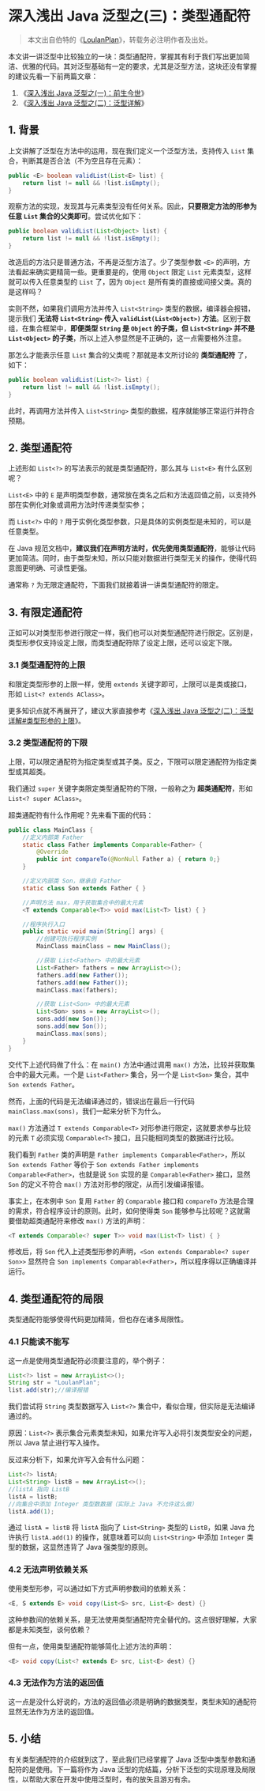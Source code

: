 # 深入浅出 Java 泛型之(三)：类型通配符

>本文出自伯特的《[LoulanPlan](https://github.com/ruicbAndroid/LoulanPlan)》，转载务必注明作者及出处。

本文讲一讲泛型中比较独立的一块：类型通配符，掌握其有利于我们写出更加简洁、优雅的代码。其对泛型基础有一定的要求，尤其是泛型方法，这块还没有掌握的建议先看一下前两篇文章：

1. 《[深入浅出 Java 泛型之(一)：前生今世](https://github.com/ruicbAndroid/LoulanPlan/blob/master/Java%20基础/003%20深入浅出%20Java%20泛型之(一)：前生今世.md)》
2. 《[深入浅出 Java 泛型之(二)：泛型详解](https://github.com/ruicbAndroid/LoulanPlan/blob/master/Java%20基础/004%20深入浅出%20Java%20泛型之(二)：泛型详解.md)》

## 1. 背景

上文讲解了泛型在方法中的运用，现在我们定义一个泛型方法，支持传入 `List` 集合，判断其是否合法（不为空且存在元素）：

```java
public <E> boolean validList(List<E> list) {
    return list != null && !list.isEmpty();
}
```

观察方法的实现，发现其与元素类型没有任何关系。因此，**只要限定方法的形参为任意 `List` 集合的父类即可**。尝试优化如下：

```java
public boolean validList(List<Object> list) {
    return list != null && !list.isEmpty();
}
```

改造后的方法只是普通方法，不再是泛型方法了。少了类型参数 `<E>` 的声明，方法看起来确实更精简一些。更重要是的，使用 `Object` 限定 `List` 元素类型，这样就可以传入任意类型的 `List` 了，因为 `Object` 是所有类的直接或间接父类。真的是这样吗？

实则不然，如果我们调用方法并传入 `List<String>` 类型的数据，编译器会报错，提示我们 **无法将 `List<String>` 传入 `validList(List<Object>)` 方法**。区别于数组，在集合框架中，**即便类型 `String` 是 `Object` 的子类，但 `List<String>` 并不是 `List<Object>` 的子类**，所以上述入参显然是不正确的，这一点需要格外注意。

那怎么才能表示任意 `List` 集合的父类呢？那就是本文所讨论的 **类型通配符** 了，如下：

```java
public boolean validList(List<?> list) {
    return list != null && !list.isEmpty();
}
```

此时，再调用方法并传入 `List<String>` 类型的数据，程序就能够正常运行并符合预期。

## 2. 类型通配符

上述形如 `List<?>` 的写法表示的就是类型通配符，那么其与 `List<E>` 有什么区别呢？

`List<E>` 中的 `E` 是声明类型参数，通常放在类名之后和方法返回值之前，以支持外部在实例化对象或调用方法时传递类型实参；

而 `List<?>` 中的 `?` 用于实例化类型参数，只是具体的实例类型是未知的，可以是任意类型。

在 Java 规范文档中，**建议我们在声明方法时，优先使用类型通配符**，能够让代码更加简洁。同时，由于类型未知，所以只能对数据进行类型无关的操作，使得代码意图更明确、可读性更强。

通常称 `?` 为无限定通配符，下面我们就接着讲一讲类型通配符的限定。

## 3. 有限定通配符

正如可以对类型形参进行限定一样，我们也可以对类型通配符进行限定。区别是，类型形参仅支持设定上限，而类型通配符除了设定上限，还可以设定下限。

### 3.1 类型通配符的上限

和限定类型形参的上限一样，使用 `extends` 关键字即可，上限可以是类或接口，形如 `List<? extends AClass>`。

更多知识点就不再展开了，建议大家直接参考《[深入浅出 Java 泛型之(二)：泛型详解#类型形参的上限](https://github.com/ruicbAndroid/LoulanPlan/blob/master/Java%20基础/004%20深入浅出%20Java%20泛型之(二)：泛型详解.md#5-类型形参的上限)》。

### 3.2 类型通配符的下限

上限，可以限定通配符为指定类型或其子类。反之，下限可以限定通配符为指定类型或其超类。

我们通过 `super` 关键字类限定类型通配符的下限，一般称之为 **超类通配符**，形如 `List<? super AClass>`。

超类通配符有什么作用呢？先来看下面的代码：

```java
public class MainClass {
    //定义内部类 Father
    static class Father implements Comparable<Father> {
        @Override
        public int compareTo(@NonNull Father a) { return 0;}
    }

    //定义内部类 Son，继承自 Father
    static class Son extends Father { }

    //声明方法 max，用于获取集合中的最大元素
    <T extends Comparable<T>> void max(List<T> list) { }

    //程序执行入口
    public static void main(String[] args) {
        //创建可执行程序实例
        MainClass mainClass = new MainClass();

        //获取 List<Father> 中的最大元素
        List<Father> fathers = new ArrayList<>();
        fathers.add(new Father());
        fathers.add(new Father());
        mainClass.max(fathers);

        //获取 List<Son> 中的最大元素
        List<Son> sons = new ArrayList<>();
        sons.add(new Son());
        sons.add(new Son());
        mainClass.max(sons);
    }
}
```

交代下上述代码做了什么：在 `main()` 方法中通过调用 `max()` 方法，比较并获取集合中的最大元素。一个是 `List<Father>` 集合，另一个是 `List<Son>` 集合，其中 `Son extends Father`。

然而，上面的代码是无法编译通过的，错误出在最后一行代码 `mainClass.max(sons)`，我们一起来分析下为什么。

`max()` 方法通过 `T extends Comparable<T>` 对形参进行限定，这就要求参与比较的元素 `T` 必须实现 `Comparable<T>` 接口，且只能相同类型的数据进行比较。

我们看到 `Father` 类的声明是 `Father implements Comparable<Father>`，所以 `Son extends Father` 等价于 `Son extends Father implements Comparable<Father>`，也就是说 `Son` 实现的是 `Comparable<Father>` 接口，显然 `Son` 的定义不符合 `max()`  方法对形参的限定，从而引发编译报错。

事实上，在本例中 `Son` 复用 `Father` 的 `Comparable` 接口和 `compareTo` 方法是合理的需求，符合程序设计的原则。此时，如何使得类  `Son` 能够参与比较呢？这就需要借助超类通配符来修改 `max()` 方法的声明：

```java
<T extends Comparable<? super T>> void max(List<T> list) { }
```

修改后，将 `Son` 代入上述类型形参的声明，`<Son extends Comparable<? super Son>>` 显然符合 `Son implements Comparable<Father>`，所以程序得以正确编译并运行。

## 4. 类型通配符的局限

类型通配符能够使得代码更加精简，但也存在诸多局限性。

### 4.1 只能读不能写

这一点是使用类型通配符必须要注意的，举个例子：

```java
List<?> list = new ArrayList<>();
String str = "LoulanPlan";
list.add(str);//编译报错
```

我们尝试将 `String` 类型数据写入 `List<?>` 集合中，看似合理，但实际是无法编译通过的。

原因：`List<?>` 表示集合元素类型未知，如果允许写入必将引发类型安全的问题，所以 Java 禁止进行写入操作。

反过来分析下，如果允许写入会有什么问题：

```java
List<?> listA;
List<String> listB = new ArrayList<>();
//listA 指向 ListB
listA = listB;
//向集合中添加 Integer 类型数数据（实际上 Java 不允许这么做）
listA.add(1);
```

通过 `listA = listB` 将 `listA` 指向了 `List<String>` 类型的 `ListB`，如果 Java 允许执行 `listA.add(1)` 的操作，就意味着可以向 `List<String>` 中添加 `Integer` 类型的数据，这显然违背了 Java 强类型的原则。

### 4.2 无法声明依赖关系

使用类型形参，可以通过如下方式声明参数间的依赖关系：

```java
<E, S extends E> void copy(List<S> src, List<E> dest) {}
```

这种参数间的依赖关系，是无法使用类型通配符完全替代的。这点很好理解，大家都是未知类型，谈何依赖？

但有一点，使用类型通配符能够简化上述方法的声明：

```java
<E> void copy(List<? extends E> src, List<E> dest) {}
```

### 4.3 无法作为方法的返回值

这一点是没什么好说的，方法的返回值必须是明确的数据类型，类型未知的通配符显然无法作为方法的返回值。

## 5. 小结

有关类型通配符的介绍就到这了，至此我们已经掌握了 Java 泛型中类型参数和通配符的是使用。下一篇将作为 Java 泛型的完结篇，分析下泛型的实现原理及局限性，以帮助大家在开发中使用泛型时，有的放矢且游刃有余。

